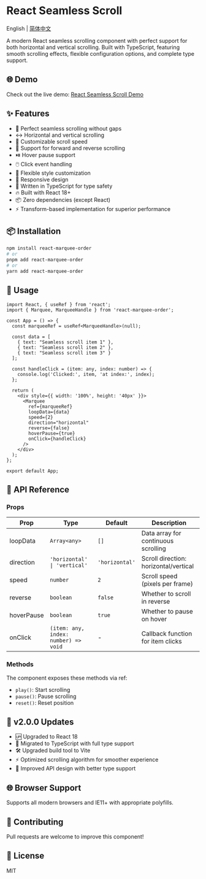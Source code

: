 # React Seamless Scroll

English | [简体中文](./README.zh-CN.md)

A modern React seamless scrolling component with perfect support for both horizontal and vertical scrolling. Built with TypeScript, featuring smooth scrolling effects, flexible configuration options, and complete type support.

## 🌐 Demo

Check out the live demo: [React Seamless Scroll Demo](https://zhongs.github.io/react-marquee/)

## ✨ Features

- 🔄 Perfect seamless scrolling without gaps
- ↔️ Horizontal and vertical scrolling
- 🎯 Customizable scroll speed
- 🔁 Support for forward and reverse scrolling
- ⏯️ Hover pause support
- 🖱️ Click event handling
- 🎨 Flexible style customization
- 📱 Responsive design
- 🚀 Written in TypeScript for type safety
- 🔥 Built with React 18+
- 📦 Zero dependencies (except React)
- ⚡️ Transform-based implementation for superior performance

## 📦 Installation

```bash
npm install react-marquee-order
# or
pnpm add react-marquee-order
# or
yarn add react-marquee-order
```

## 🚀 Usage

```tsx
import React, { useRef } from 'react';
import { Marquee, MarqueeHandle } from 'react-marquee-order';

const App = () => {
  const marqueeRef = useRef<MarqueeHandle>(null);
  
  const data = [
    { text: "Seamless scroll item 1" },
    { text: "Seamless scroll item 2" },
    { text: "Seamless scroll item 3" }
  ];

  const handleClick = (item: any, index: number) => {
    console.log('Clicked:', item, 'at index:', index);
  };

  return (
    <div style={{ width: '100%', height: '40px' }}>
      <Marquee
        ref={marqueeRef}
        loopData={data}
        speed={2}
        direction="horizontal"
        reverse={false}
        hoverPause={true}
        onClick={handleClick}
      />
    </div>
  );
};

export default App;
```

## 📖 API Reference

### Props

| Prop | Type | Default | Description |
|------|------|---------|-------------|
| loopData | `Array<any>` | `[]` | Data array for continuous scrolling |
| direction | `'horizontal' \| 'vertical'` | `'horizontal'` | Scroll direction: horizontal/vertical |
| speed | `number` | `2` | Scroll speed (pixels per frame) |
| reverse | `boolean` | `false` | Whether to scroll in reverse |
| hoverPause | `boolean` | `true` | Whether to pause on hover |
| onClick | `(item: any, index: number) => void` | - | Callback function for item clicks |

### Methods

The component exposes these methods via ref:

- `play()`: Start scrolling
- `pause()`: Pause scrolling
- `reset()`: Reset position

## 🚨 v2.0.0 Updates

- 🆙 Upgraded to React 18
- 📝 Migrated to TypeScript with full type support
- 🛠️ Upgraded build tool to Vite
- ⚡️ Optimized scrolling algorithm for smoother experience
- 🎯 Improved API design with better type support

## 🌐 Browser Support

Supports all modern browsers and IE11+ with appropriate polyfills.

## 🤝 Contributing

Pull requests are welcome to improve this component!

## 📄 License

MIT 
